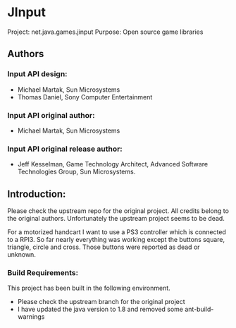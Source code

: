 # JInput
Project: net.java.games.jinput
Purpose: Open source game libraries

## Authors
### Input API design:
- Michael Martak, Sun Microsystems
- Thomas Daniel, Sony Computer Entertainment
### Input API original author:
- Michael Martak, Sun Microsystems
### Input API original release author:
- Jeff Kesselman, Game Technology Architect, Advanced Software Technologies Group, Sun Microsystems.


## Introduction:

Please check the upstream repo for the original project. All credits belong to the original authors. Unfortunately the upstream project seems to be dead.

For a motorized handcart I want to use a PS3 controller which is connected to a RPI3. So far nearly everything was working except the buttons square, triangle, circle and cross. Those buttons were reported as dead or unknown.

### Build Requirements:
This project has been built in the following environment.
 - Please check the upstream branch for the original project
 - I have updated the java version to 1.8 and removed some ant-build-warnings


